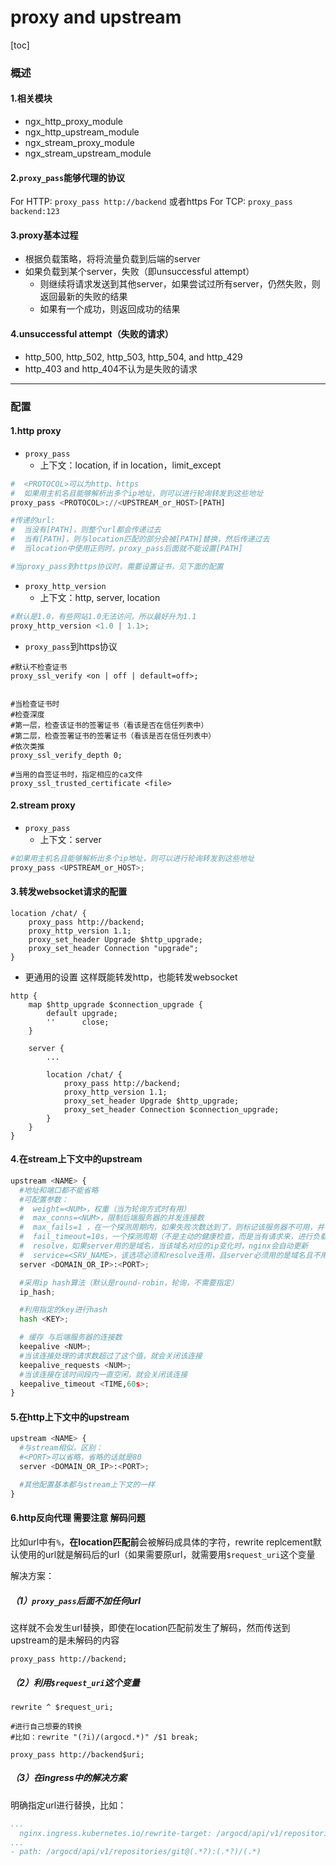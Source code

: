 # proxy and upstream

[toc]

### 概述

#### 1.相关模块
* ngx_http_proxy_module
* ngx_http_upstream_module
* ngx_stream_proxy_module
* ngx_stream_upstream_module

#### 2.`proxy_pass`能够代理的协议
For HTTP: `proxy_pass http://backend` 或者https
For TCP: `proxy_pass backend:123`

#### 3.proxy基本过程
* 根据负载策略，将将流量负载到后端的server
* 如果负载到某个server，失败（即unsuccessful attempt）
  * 则继续将请求发送到其他server，如果尝试过所有server，仍然失败，则返回最新的失败的结果
  * 如果有一个成功，则返回成功的结果

#### 4.unsuccessful attempt（失败的请求）
* http_500, http_502, http_503, http_504, and http_429
* http_403 and http_404不认为是失败的请求

***

### 配置

#### 1.http proxy
* `proxy_pass`
  * 上下文：location, if in location，limit_except

```python
#  <PROTOCOL>可以为http、https
#  如果用主机名且能够解析出多个ip地址，则可以进行轮询转发到这些地址
proxy_pass <PROTOCOL>://<UPSTREAM_or_HOST>[PATH]

#传递的url:
#  当没有[PATH]，则整个url都会传递过去
#  当有[PATH]，则与location匹配的部分会被[PATH]替换，然后传递过去
#  当location中使用正则时，proxy_pass后面就不能设置[PATH]

#当proxy_pass到https协议时，需要设置证书，见下面的配置
```

* `proxy_http_version`
  * 上下文：http, server, location
```python
#默认是1.0，有些网站1.0无法访问，所以最好升为1.1
proxy_http_version <1.0 | 1.1>;
```

* `proxy_pass`到https协议     
```shell
#默认不检查证书
proxy_ssl_verify <on | off | default=off>;


#当检查证书时
#检查深度
#第一层，检查该证书的签署证书（看该是否在信任列表中）
#第二层，检查签署证书的签署证书（看该是否在信任列表中）
#依次类推
proxy_ssl_verify_depth 0;   

#当用的自签证书时，指定相应的ca文件
proxy_ssl_trusted_certificate <file>
```

#### 2.stream proxy

* `proxy_pass`
  * 上下文：server
```python
#如果用主机名且能够解析出多个ip地址，则可以进行轮询转发到这些地址
proxy_pass <UPSTREAM_or_HOST>;
```

#### 3.转发websocket请求的配置
```shell
location /chat/ {
    proxy_pass http://backend;
    proxy_http_version 1.1;
    proxy_set_header Upgrade $http_upgrade;
    proxy_set_header Connection "upgrade";
}
```

* 更通用的设置
这样既能转发http，也能转发websocket
```shell
http {
    map $http_upgrade $connection_upgrade {
        default upgrade;
        ''      close;
    }

    server {
        ...

        location /chat/ {
            proxy_pass http://backend;
            proxy_http_version 1.1;
            proxy_set_header Upgrade $http_upgrade;
            proxy_set_header Connection $connection_upgrade;
        }
    }
}
```

#### 4.在stream上下文中的upstream
```python
upstream <NAME> {
  #地址和端口都不能省略
  #可配置参数：
  #  weight=<NUM>，权重（当为轮询方式时有用）
  #  max_conns=<NUM>，限制后端服务器的并发连接数
  #  max_fails=1 ，在一个探测周期内，如果失败次数达到了，则标记该服务器不可用，并等待下一个周期再检测（如果为0，标记该服务器一直可用）
  #  fail_timeout=10s，一个探测周期（不是主动的健康检查，而是当有请求来，进行负载时）
  #  resolve，如果server用的是域名，当该域名对应的ip变化时，nginx会自动更新
  #  service=<SRV_NAME>，该选项必须和resolve连用，且server必须用的是域名且不用指定端口，因为该配置会去DNS的SRV记录中找到名为<SRV_NAME>的port
  server <DOMAIN_OR_IP>:<PORT>;

  #采用ip hash算法（默认是round-robin，轮询，不需要指定）
  ip_hash;

  #利用指定的key进行hash
  hash <KEY>;

  # 缓存 与后端服务器的连接数
  keepalive <NUM>;
  #当该连接处理的请求数超过了这个值，就会关闭该连接
  keepalive_requests <NUM>;
  #当该连接在该时间段内一直空闲，就会关闭该连接
  keepalive_timeout <TIME,60s>;
}
```

#### 5.在http上下文中的upstream
```python
upstream <NAME> {
  #与stream相似，区别：
  #<PORT>可以省略，省略的话就是80
  server <DOMAIN_OR_IP>:<PORT>;

  #其他配置基本都与stream上下文的一样
}
```

#### 6.http反向代理 需要注意 解码问题
比如url中有`%`，**在location匹配前**会被解码成具体的字符，rewrite replcement默认使用的url就是解码后的url（如果需要原url，就需要用`$request_uri`这个变量

解决方案：

##### （1）`proxy_pass`后面不加任何url
这样就不会发生url替换，即使在location匹配前发生了解码，然而传送到upstream的是未解码的内容
```shell
proxy_pass http://backend;
```

##### （2）利用`$request_uri`这个变量
```shell
rewrite ^ $request_uri;

#进行自己想要的转换
#比如：rewrite "(?i)/(argocd.*)" /$1 break;

proxy_pass http://backend$uri;
```


##### （3）在ingress中的解决方案
明确指定url进行替换，比如：
```yaml
...
  nginx.ingress.kubernetes.io/rewrite-target: /argocd/api/v1/repositories/git%40$1%3A$2%2F$3
...
- path: /argocd/api/v1/repositories/git@(.*?):(.*?)/(.*)
```
